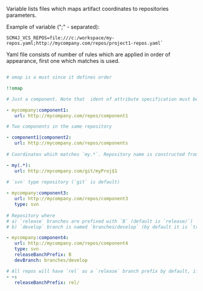 Variable lists files which maps artifact coordinates to repositories parameters.

Example of variable (";" - separated): 

```
SCM4J_VCS_REPOS=file:///c:/workspace/my-repos.yaml;http://mycompany.com/repos/project1-repos.yaml`
```

Yaml file consists of number of rules which are applied in order of appearance, first one which matches is used.

```yaml

# omap is a must since it defines order

!!omap

# Just a component. Note that  ident of attribute specification must be at least three spaces

- mycompany:component1: 
   url: http://mycompany.com/repos/component1

# Two components in the same repository

- component1|component2:
   url: http://mycompany.com/repos/components
  
# Coordinates which matches `my.*`. Repository name is constructed from coorinates name using regular expression

- my(.*):
   url: http://mycompany.com/git/myProj$1
  
# `svn` type repository (`git` is default)

- mycompany:component3:
   url: http://mycompany.com/repos/component3
   type: svn
  
# Repository where 
# a) `release` branches are prefixed with `B` (default is `release/`) 
# b) `develop` branch is named `branches/develop` (by default it is `trunk` or `master` according to the repository type).

- mycompany:component4:
   url: http://mycompany.com/repos/component4
   type: svn
   releaseBanchPrefix: B
   devBranch: branches/develop

# All repos will have `rel` as a `release` branch prefix by default, if not specified above
- ~:
   releaseBanchPrefix: rel/

```
